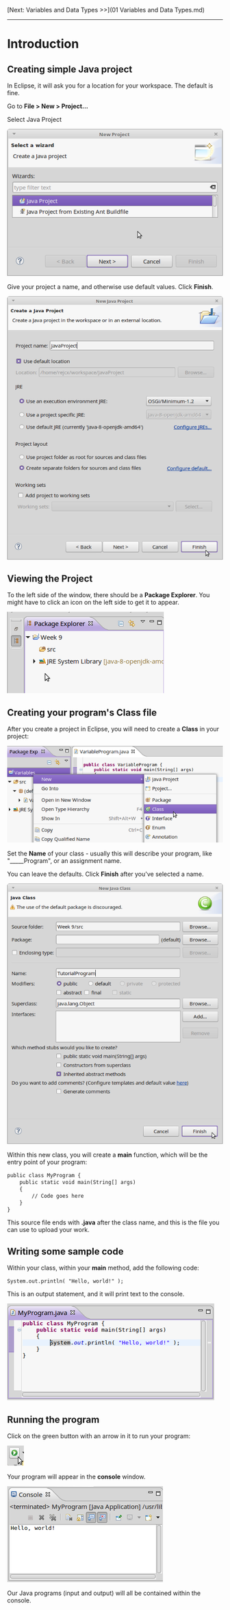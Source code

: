 [Next: Variables and Data Types >>](01 Variables and Data Types.md)

---

# Introduction

## Creating simple Java project

In Eclipse, it will ask you for a location for your workspace. The default is fine.

Go to **File > New > Project...**

Select Java Project

![New Java project](images/newproject.png)

Give your project a name, and otherwise use default values. Click **Finish**.

![New Java project](images/newproject2.png)

## Viewing the Project

To the left side of the window, there should be a **Package Explorer**. You might have
to click an icon on the left side to get it to appear.

![Package explorer](images/package_explorer.png)

## Creating your program's Class file

After you create a project in Eclipse, you will need to create a **Class** in your project:

![Creating a class](images/00_00.png)

Set the **Name** of your class - usually this will describe your program, like "_____Program",
or an assignment name.

You can leave the defaults. Click **Finish** after you've selected a name.

![New class dialog](images/newproject3.png)

Within this new class, you will create a **main** function, which will be the entry point of your program:

	public class MyProgram {
		public static void main(String[] args)
		{
			// Code goes here
		}
	}
	
This source file ends with **.java** after the class name, and this is the file
you can use to upload your work.

## Writing some sample code

Within your class, within your **main** method, add the following code:

	System.out.println( "Hello, world!" );
	
This is an output statement, and it will print text to the console.

![MyProgram.java](images/myprogram.png)


## Running the program

Click on the green button with an arrow in it to run your program:

![Play button](images/runprogram.png)

Your program will appear in the **console** window.

![Console window](images/console.png)

Our Java programs (input and output) will all be contained within the console.
